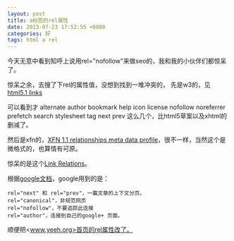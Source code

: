 ```yaml
---
layout: post
title: a标签的rel属性
date: 2013-07-23 17:52:55 +0800
categories: 好
tags: html a rel
---
```


今天无意中看到知呼上说用rel="nofollow"来做seo的，我和我的小伙伴们都惊呆了。

惊呆之余，去搜了下rel的属性值，没想到找到一堆冲突的，
先是w3的，见[html5.1 links](http://www.w3.org/TR/html51/links.html)

可以看到才 alternate author bookmark help icon license nofollow noreferrer prefetch search stylesheet tag next prev 这么几个，比html5草案以及xhtml的删减了。

然后是xfn的，[XFN 1.1 relationships meta data profile](http://gmpg.org/xfn/11)，很不一样，当然这个是微格式的，也算情有可原。

惊呆的是这个[Link Relations](http://www.iana.org/assignments/link-relations/link-relations.xhtml)。

根据[google文档](https://support.google.com/webmasters/answer/1663744?hl=zh-Hans&ref_topic=2371375)，google用到的是：

```
rel="next" 和 rel="prev"，一篇文章的上下文分页。
rel="canonical"，非规范网页
rel="nofollow"，不要追踪此连接
rel="author"，连接到自己的google+ 页面。
```

顺便把<www.yeeh.org>首页的rel属性改了。

